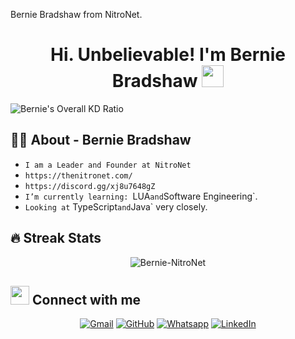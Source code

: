 
Bernie Bradshaw from NitroNet.


<h1 align="center">Hi. Unbelievable! I'm Bernie Bradshaw <img src="https://media.giphy.com/media/hvRJCLFzcasrR4ia7z/giphy.gif" width="35"></h1>

![Bernie's Overall KD Ratio](https://github-readme-stats.vercel.app/api?username=Bernie-NitroNet&show_icons=true&theme=radical)

## :sassy_man:  About - Bernie Bradshaw
- `I am a Leader and Founder at NitroNet`
- `https://thenitronet.com/`
- `https://discord.gg/xj8u7648gZ`
- `I’m currently learning: `LUA` and `Software Engineering`.
- `Looking at` TypeScript` and `Java` very closely. 


## 🔥 Streak Stats
<p align="center"><img src="https://github-readme-streak-stats.herokuapp.com/?user=Bernie-NitroNet&theme=algolia" alt="Bernie-NitroNet" /></p>





## <img src="https://media.giphy.com/media/iY8CRBdQXODJSCERIr/giphy.gif" width="30px"> Connect with me
<p align="center">
	<a href="bernie@thenitronet.com"><img img src="https://img.shields.io/badge/gmail-%23EA4335.svg?style=plastic&logo=gmail&logoColor=white" alt="Gmail"/></a>
	<a href="https://github.com/Bernie-NitroNet"><img src="https://img.shields.io/badge/github-%23181717.svg?style=plastic&logo=github&logoColor=white" alt="GitHub"/></a>
	<a href="https://thenitronet.com/index.php?/profile/1-bernie-bradshaw/"><img src="https://img.shields.io/badge/whatsapp-%2325D366.svg?style=plastic&logo=whatsapp&logoColor=white" alt="Whatsapp"/></a>
	<a href="https://twitter.com/NitroNetRP"><img src="https://img.shields.io/badge/linkedin-%230A66C2.svg?style=plastic&logo=linkedin&logoColor=white" alt="LinkedIn"/></a>
</p>


